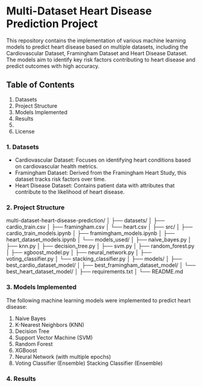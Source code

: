# Multi-Dataset Heart Disease Prediction Project
This repository contains the implementation of various machine learning models to predict heart disease based on multiple datasets, including the Cardiovascular Dataset, Framingham Dataset and Heart Disease Dataset. The models aim to identify key risk factors contributing to heart disease and predict outcomes with high accuracy.

## Table of Contents

1. Datasets
2. Project Structure
3. Models Implemented
4. Results
5. 
6. License

### 1. Datasets
- Cardiovascular Dataset: Focuses on identifying heart conditions based on cardiovascular health metrics.
- Framingham Dataset: Derived from the Framingham Heart Study, this dataset tracks risk factors over time.
- Heart Disease Dataset: Contains patient data with attributes that contribute to the likelihood of heart disease.

### 2. Project Structure
multi-dataset-heart-disease-prediction/
  │
  ├── datasets/
  │   ├── cardio_train.csv
  │   ├── framingham.csv
  │   └── heart.csv
  │
  ├── src/
  │   ├── cardio_train_models.ipynb
  │   ├── framimgham_models.ipynb
  │   ├── heart_dataset_models.ipynb
  │   └── models_used/
  │       ├── naive_bayes.py
  │       ├── knn.py
  │       ├── decision_tree.py
  │       ├── svm.py
  │       ├── random_forest.py
  │       ├── xgboost_model.py
  │       ├── neural_network.py
  │       ├── voting_classifier.py
  │       └── stacking_classifier.py
  │
  ├── models/
  │   ├── best_cardio_dataset_model/
  │   ├── best_framingham_dataset_model/
  │   └── best_heart_dataset_model/
  │
  ├── requirements.txt
  │
  └── README.md

### 3. Models Implemented
The following machine learning models were implemented to predict heart disease:

  1. Naive Bayes
  2. K-Nearest Neighbors (KNN)
  3. Decision Tree
  4. Support Vector Machine (SVM)
  5. Random Forest
  6. XGBoost
  7. Neural Network (with multiple epochs)
  8. Voting Classifier (Ensemble)
  Stacking Classifier (Ensemble)

### 4. Results
